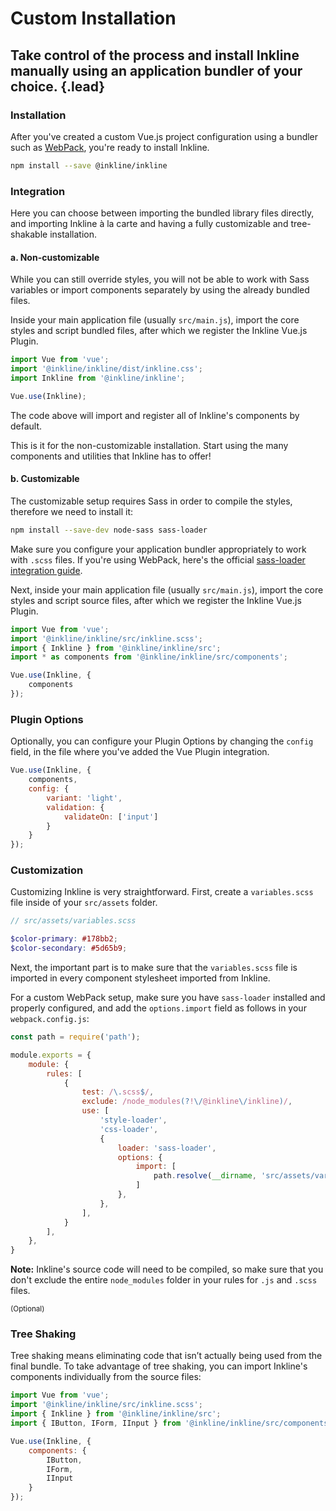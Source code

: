 # Custom Installation
## Take control of the process and install Inkline manually using an application bundler of your choice. {.lead}

### Installation

After you've created a custom Vue.js project configuration using a bundler such as <a href="https://webpack.js.org" rel="nofollow">WebPack</a>, you're ready to install Inkline. 

~~~bash
npm install --save @inkline/inkline
~~~

### Integration
Here you can choose between importing the bundled library files directly, and importing Inkline à la carte and having a fully customizable and tree-shakable installation. 

#### a. Non-customizable
While you can still override styles, you will not be able to work with Sass variables or import components separately by using the already bundled files.

Inside your main application file (usually `src/main.js`), import the core styles and script bundled files, after which we register the Inkline Vue.js Plugin. 

~~~js
import Vue from 'vue';
import '@inkline/inkline/dist/inkline.css';
import Inkline from '@inkline/inkline';

Vue.use(Inkline);
~~~

The code above will import and register all of Inkline's components by default. 

This is it for the non-customizable installation. Start using the many components and utilities that Inkline has to offer!

#### b. Customizable
The customizable setup requires Sass in order to compile the styles, therefore we need to install it:

~~~bash
npm install --save-dev node-sass sass-loader
~~~

Make sure you configure your application bundler appropriately to work with `.scss` files. If you're using WebPack, here's the official <a href="https://webpack.js.org/loaders/sass-loader/" rel="nofollow">sass-loader integration guide</a>.

Next, inside your main application file (usually `src/main.js`), import the core styles and script source files, after which we register the Inkline Vue.js Plugin.

~~~js
import Vue from 'vue';
import '@inkline/inkline/src/inkline.scss';
import { Inkline } from '@inkline/inkline/src';
import * as components from '@inkline/inkline/src/components';

Vue.use(Inkline, { 
    components
});
~~~

### Plugin Options
Optionally, you can configure your <nuxt-link :to="{ name: 'docs-introduction-plugin-options' }">Plugin Options</nuxt-link> by changing the `config` field, in the file where you've added the Vue Plugin integration.

~~~js
Vue.use(Inkline, {
    components,
    config: {
        variant: 'light',
        validation: {
            validateOn: ['input']      
        }
    }
});
~~~

### Customization
Customizing Inkline is very straightforward. First, create a `variables.scss` file inside of your `src/assets` folder. 

~~~scss
// src/assets/variables.scss

$color-primary: #178bb2;
$color-secondary: #5d65b9;
~~~

Next, the important part is to make sure that the `variables.scss` file is imported in every component stylesheet imported from Inkline. 

For a custom WebPack setup, make sure you have `sass-loader` installed and properly configured, and add the `options.import` field as follows in your `webpack.config.js`:

~~~js
const path = require('path');

module.exports = {
    module: {
        rules: [
            {
                test: /\.scss$/,
                exclude: /node_modules(?!\/@inkline\/inkline)/,
                use: [
                    'style-loader',
                    'css-loader',
                    {
                        loader: 'sass-loader',
                        options: {
                            import: [
                                path.resolve(__dirname, 'src/assets/variables.scss')
                            ]
                        },
                    },
                ],
            }
        ],
    },
}
~~~

**Note:** Inkline's source code will need to be compiled, so make sure that you don't exclude the entire `node_modules` folder in your rules for `.js` and `.scss` files.

<small class="_float-left _text-muted">(Optional)</small>
### Tree Shaking
Tree shaking means eliminating code that isn’t actually being used from the final bundle. To take advantage of tree shaking, you can import Inkline's components individually from the source files:

~~~js
import Vue from 'vue';
import '@inkline/inkline/src/inkline.scss';
import { Inkline } from '@inkline/inkline/src';
import { IButton, IForm, IInput } from '@inkline/inkline/src/components';

Vue.use(Inkline, {
    components: {
        IButton,
        IForm,
        IInput
    }
});
~~~


